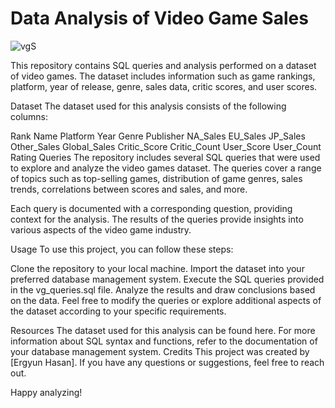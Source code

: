# Data Analysis of Video Game Sales

![vgS](https://github.com/ergyunhasan/Video_Game_Analysis_SQL/assets/121507597/2ca00938-8c53-4930-86e9-2b14b68caa53)

This repository contains SQL queries and analysis performed on a dataset of video games. The dataset includes information such as game rankings, platform, year of release, genre, sales data, critic scores, and user scores.

Dataset
The dataset used for this analysis consists of the following columns:

Rank
Name
Platform
Year
Genre
Publisher
NA_Sales
EU_Sales
JP_Sales
Other_Sales
Global_Sales
Critic_Score
Critic_Count
User_Score
User_Count
Rating
Queries
The repository includes several SQL queries that were used to explore and analyze the video games dataset. The queries cover a range of topics such as top-selling games, distribution of game genres, sales trends, correlations between scores and sales, and more.

Each query is documented with a corresponding question, providing context for the analysis. The results of the queries provide insights into various aspects of the video game industry.

Usage
To use this project, you can follow these steps:

Clone the repository to your local machine.
Import the dataset into your preferred database management system.
Execute the SQL queries provided in the vg_queries.sql file.
Analyze the results and draw conclusions based on the data.
Feel free to modify the queries or explore additional aspects of the dataset according to your specific requirements.

Resources
The dataset used for this analysis can be found here.
For more information about SQL syntax and functions, refer to the documentation of your database management system.
Credits
This project was created by [Ergyun Hasan]. If you have any questions or suggestions, feel free to reach out.

Happy analyzing!
